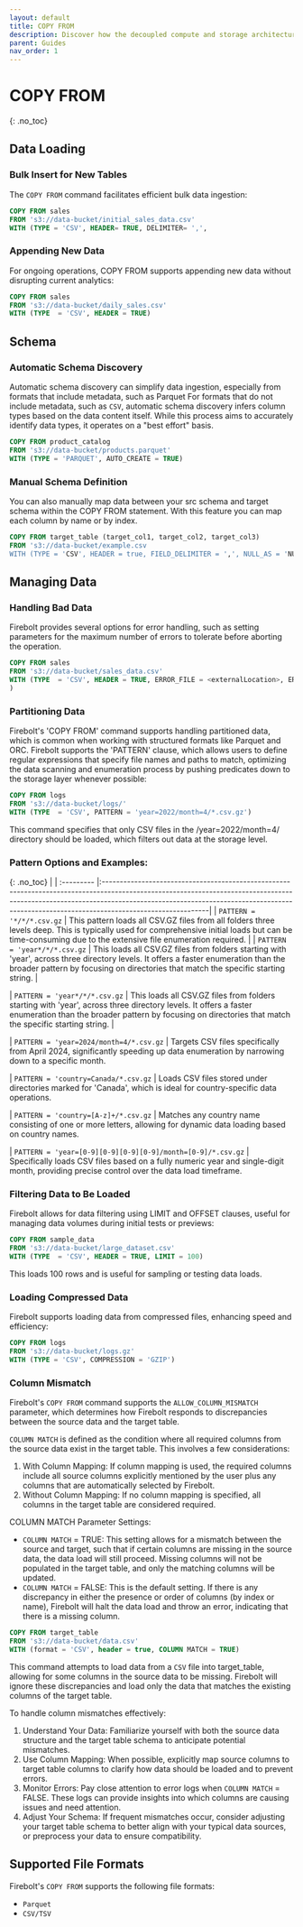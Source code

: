 ```yaml
---
layout: default
title: COPY FROM
description: Discover how the decoupled compute and storage architecture of the Firebolt data warehouse enables sub-second query performance on terabyte-scale data sets.
parent: Guides
nav_order: 1
---
```

# COPY FROM
{: .no_toc}

## Data Loading

### Bulk Insert for New Tables
The `COPY FROM` command facilitates efficient bulk data ingestion: 

```sql
COPY FROM sales
FROM 's3://data-bucket/initial_sales_data.csv'
WITH (TYPE = 'CSV', HEADER= TRUE, DELIMITER= ',', 
```
### Appending New Data
For ongoing operations, COPY FROM supports appending new data without disrupting current analytics:

```sql
COPY FROM sales
FROM 's3://data-bucket/daily_sales.csv'
WITH (TYPE  = 'CSV', HEADER = TRUE)
```

## Schema

### Automatic Schema Discovery
Automatic schema discovery can simplify data ingestion, especially from formats that include metadata, such as Parquet For formats that do not include metadata, such as `CSV`, automatic schema discovery infers column types based on the data content itself. While this process aims to accurately identify data types, it operates on a "best effort" basis.

```sql
COPY FROM product_catalog
FROM 's3://data-bucket/products.parquet'
WITH (TYPE = 'PARQUET', AUTO_CREATE = TRUE)
```

### Manual Schema Definition
You can also manually map data between your src schema and target schema within the COPY FROM statement. With this feature you can map each column by name or by index.

```sql
COPY FROM target_table (target_col1, target_col2, target_col3)
FROM 's3://data-bucket/example.csv
WITH (TYPE = 'CSV', HEADER = true, FIELD_DELIMITER = ',', NULL_AS = 'NULL');
```
## Managing Data

### Handling Bad Data
Firebolt provides several options for error handling, such as setting parameters for the maximum number of errors to tolerate before aborting the operation.

```sql
COPY FROM sales
FROM 's3://data-bucket/sales_data.csv'
WITH (TYPE  = 'CSV', HEADER = TRUE, ERROR_FILE = <externalLocation>, ERROR_FILE_CREDENTIALS = <credentials>, MAX_ERRORS_PER_FILE = 5
)
```

### Partitioning Data
Firebolt's 'COPY FROM' command supports  handling partitioned data, which is common when working with structured formats like Parquet and ORC. Firebolt supports the 'PATTERN' clause, which allows users to define regular expressions that specify file names and paths to match, optimizing the data scanning and enumeration process by pushing predicates down to the storage layer whenever possible:

```sql
COPY FROM logs
FROM 's3://data-bucket/logs/'
WITH (TYPE  = 'CSV', PATTERN = 'year=2022/month=4/*.csv.gz')
```
This command specifies that only CSV files in the /year=2022/month=4/ directory should be loaded, which filters out data at the storage level.

### Pattern Options and Examples:
{: .no_toc} 
                                                                      |
| :--------- |:-----------------------------------------------------------------------------------------------------------------------------------------------------------------------------------------------------------------------------------------------------------------------|
| `PATTERN = '*/*/*.csv.gz`                              | This pattern loads all CSV.GZ files from all folders three levels deep. This is typically used for comprehensive initial loads but can be time-consuming due to the extensive file enumeration required.                                                                                                                |
| `PATTERN = 'year*/*/*.csv.gz`                      | This loads all CSV.GZ files from folders starting with 'year', across three directory levels. It offers a faster enumeration than the broader pattern by focusing on directories that match the specific starting string. | 

| `PATTERN = 'year*/*/*.csv.gz`                      | This loads all CSV.GZ files from folders starting with 'year', across three directory levels. It offers a faster enumeration than the broader pattern by focusing on directories that match the specific starting string. | 

| `PATTERN = 'year=2024/month=4/*.csv.gz`                      | Targets CSV files specifically from April 2024, significantly speeding up data enumeration by narrowing down to a specific month.

| `PATTERN = 'country=Canada/*.csv.gz`                      | Loads CSV files stored under directories marked for 'Canada', which is ideal for country-specific data operations.

| `PATTERN = 'country=[A-z]+/*.csv.gz`                      | Matches any country name consisting of one or more letters, allowing for dynamic data loading based on country names.

| `PATTERN = 'year=[0-9][0-9][0-9][0-9]/month=[0-9]/*.csv.gz`                      | Specifically loads CSV files based on a fully numeric year and single-digit month, providing precise control over the data load timeframe.

### Filtering Data to Be Loaded
Firebolt allows for data filtering using LIMIT and OFFSET clauses, useful for managing data volumes during initial tests or previews:

```sql
COPY FROM sample_data
FROM 's3://data-bucket/large_dataset.csv'
WITH (TYPE  = 'CSV', HEADER = TRUE, LIMIT = 100)
```

This loads 100 rows and is useful for sampling or testing data loads.

### Loading Compressed Data
Firebolt supports loading data from compressed files, enhancing speed and efficiency:

```sql
COPY FROM logs
FROM 's3://data-bucket/logs.gz'
WITH (TYPE = 'CSV', COMPRESSION = 'GZIP')
```

### Column Mismatch
Firebolt's `COPY FROM` command supports the `ALLOW_COLUMN_MISMATCH` parameter, which determines how Firebolt responds to discrepancies between the source data and the target table.

`COLUMN MATCH` is defined as the condition where all required columns from the source data exist in the target table. This involves a few considerations:
1. With Column Mapping: If column mapping is used, the required columns include all source columns explicitly mentioned by the user plus any columns that are automatically selected by Firebolt.
2. Without Column Mapping: If no column mapping is specified, all columns in the target table are considered required.

COLUMN MATCH Parameter Settings:
* `COLUMN MATCH` = TRUE: This setting allows for a mismatch between the source and target, such that if certain columns are missing in the source data, the data load will still proceed. Missing columns will not be populated in the target table, and only the matching columns will be updated.
* `COLUMN MATCH` = FALSE: This is the default setting. If there is any discrepancy in either the presence or order of columns (by index or name), Firebolt will halt the data load and throw an error, indicating that there is a missing column.

```sql
COPY FROM target_table
FROM 's3://data-bucket/data.csv'
WITH (format = 'CSV', header = true, COLUMN MATCH = TRUE)
```
This command attempts to load data from a `CSV` file into target_table, allowing for some columns in the source data to be missing. Firebolt will ignore these discrepancies and load only the data that matches the existing columns of the target table.

To handle column mismatches effectively:
1. Understand Your Data: Familiarize yourself with both the source data structure and the target table schema to anticipate potential mismatches.
2. Use Column Mapping: When possible, explicitly map source columns to target table columns to clarify how data should be loaded and to prevent errors.
3. Monitor Errors: Pay close attention to error logs when `COLUMN MATCH` = FALSE. These logs can provide insights into which columns are causing issues and need attention.
4. Adjust Your Schema: If frequent mismatches occur, consider adjusting your target table schema to better align with your typical data sources, or preprocess your data to ensure compatibility.

## Supported File Formats
Firebolt's `COPY FROM` supports the following file formats:
* `Parquet`
* `CSV/TSV`
